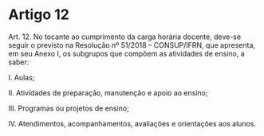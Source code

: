 # Artigo 12

Art. 12. No tocante ao cumprimento da carga horária docente, deve-se seguir o previsto na Resolução nº 51/2018 –
CONSUP/IFRN, que apresenta, em seu Anexo I, os subgrupos que compõem as atividades de ensino, a saber:

I. Aulas;

II. Atividades de preparação, manutenção e apoio ao ensino;

III. Programas ou projetos de ensino;

IV. Atendimentos, acompanhamentos, avaliações e orientações aos alunos.

